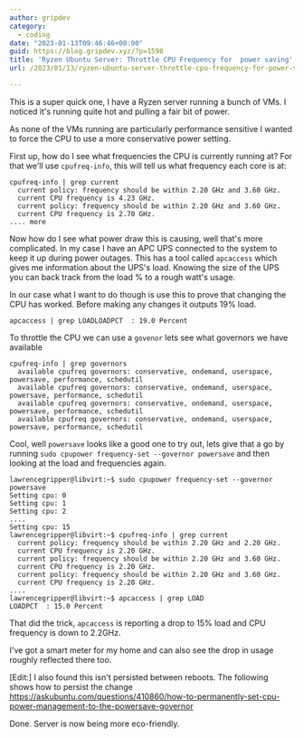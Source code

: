 ```yaml
---
author: gripdev
category:
  - coding
date: "2023-01-13T09:46:46+00:00"
guid: https://blog.gripdev.xyz/?p=1598
title: 'Ryzen Ubuntu Server: Throttle CPU Frequency for  power saving'
url: /2023/01/13/ryzen-ubuntu-server-throttle-cpu-frequency-for-power-saving/

---
```

This is a super quick one, I have a Ryzen server running a bunch of VMs. I noticed it's running quite hot and pulling a fair bit of power.

As none of the VMs running are particularly performance sensitive I wanted to force the CPU to use a more conservative power setting.

First up, how do I see what frequencies the CPU is currently running at? For that we'll use `cpufreq-info`, this will tell us what frequency each core is at:

```
cpufreq-info | grep current
  current policy: frequency should be within 2.20 GHz and 3.60 GHz.
  current CPU frequency is 4.23 GHz.
  current policy: frequency should be within 2.20 GHz and 3.60 GHz.
  current CPU frequency is 2.70 GHz.
.... more
```

Now how do I see what power draw this is causing, well that's more complicated. In my case I have an APC UPS connected to the system to keep it up during power outages. This has a tool called `apcaccess` which gives me information about the UPS's load. Knowing the size of the UPS you can back track from the load % to a rough watt's usage.

In our case what I want to do though is use this to prove that changing the CPU has worked. Before making any changes it outputs 19% load.

```
apcaccess | grep LOADLOADPCT  : 19.0 Percent
```

To throttle the CPU we can use a `govenor` lets see what governors we have available

```
cpufreq-info | grep governors
  available cpufreq governors: conservative, ondemand, userspace, powersave, performance, schedutil
  available cpufreq governors: conservative, ondemand, userspace, powersave, performance, schedutil
  available cpufreq governors: conservative, ondemand, userspace, powersave, performance, schedutil
  available cpufreq governors: conservative, ondemand, userspace, powersave, performance, schedutil
```

Cool, well `powersave` looks like a good one to try out, lets give that a go by running `sudo cpupower frequency-set --governor powersave` and then looking at the load and frequencies again.

```
lawrencegripper@libvirt:~$ sudo cpupower frequency-set --governor powersave
Setting cpu: 0
Setting cpu: 1
Setting cpu: 2
....
Setting cpu: 15
lawrencegripper@libvirt:~$ cpufreq-info | grep current
  current policy: frequency should be within 2.20 GHz and 2.20 GHz.
  current CPU frequency is 2.20 GHz.
  current policy: frequency should be within 2.20 GHz and 3.60 GHz.
  current CPU frequency is 2.20 GHz.
  current policy: frequency should be within 2.20 GHz and 3.60 GHz.
  current CPU frequency is 2.20 GHz.
....
lawrencegripper@libvirt:~$ apcaccess | grep LOAD
LOADPCT  : 15.0 Percent
```

That did the trick, `apcaccess` is reporting a drop to 15% load and CPU frequency is down to 2.2GHz.

I've got a smart meter for my home and can also see the drop in usage roughly reflected there too.

\[Edit:\] I also found this isn't persisted between reboots. The following shows how to persist the change https://askubuntu.com/questions/410860/how-to-permanently-set-cpu-power-management-to-the-powersave-governor

Done. Server is now being more eco-friendly.
